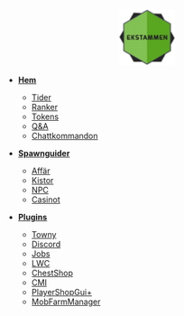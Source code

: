 <!-- docs/_sidebar.md -->

<a href="https://ekstammen.nu/">
<p align="center">
<img width="100" height="100" src="bilder/ekstammen_logo.png">  
</p>
</a>

- [**<ins>Hem**](/)
  - [Tider](tider.md)
  - [Ranker](ranker.md)
  - [Tokens](tokens.md)
  - [Q&A](frågor.md)
  - [Chattkommandon](chattkommandon.md)

- [**<ins>Spawnguider**](README.md) 
  - [Affär](spawn/affär.md)
  - [Kistor](spawn/kistor.md)
  - [NPC](spawn/npc.md)
  - [Casinot](spawn/casino.md)

- [**<ins>Plugins**](plugins/README.md)
  - [Towny](plugins/towny.md)
  - [Discord](plugins/discord.md)
  - [Jobs](plugins/jobs.md)
  - [LWC](plugins/lwc.md)
  - [ChestShop](plugins/chestshop.md)
  - [CMI](plugins/cmi.md)
  - [PlayerShopGui+](plugins/playershopgui.md)
  - [MobFarmManager](plugins/mfm.md)
